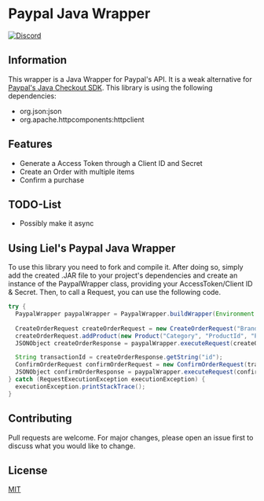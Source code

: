 # Paypal Java Wrapper

[![Discord](https://img.shields.io/discord/416652224505184276?color=%235865F2&label=Join%20My%20Discord)](https://discord.gg/NzgBrqR)

## Information
This wrapper is a Java Wrapper for Paypal's API.
It is a weak alternative for [Paypal's Java Checkout SDK](https://github.com/paypal/Checkout-Java-SDK).
This library is using the following dependencies:
* org.json:json
* org.apache.httpcomponents:httpclient

## Features
* Generate a Access Token through a Client ID and Secret
* Create an Order with multiple items
* Confirm a purchase

## TODO-List
* Possibly make it async

## Using Liel's Paypal Java Wrapper
To use this library you need to fork and compile it. After doing so, simply add the created .JAR file to your project's dependencies and
create an instance of the PaypalWrapper class, providing your AccessToken/Client ID & Secret.
Then, to call a Request, you can use the following code.
```java
try {
  PaypalWrapper paypalWrapper = PaypalWrapper.buildWrapper(Environment.SANDBOX, "Client ID", "Secret");
                
  CreateOrderRequest createOrderRequest = new CreateOrderRequest("Brand Name", "Return URL", "Cancel URL", "First", "Last", "Address 1", "Address 2", "City", "State", "Zip Code", "Country Code");
  createOrderRequest.addProduct(new Product("Category", "ProductId", "Product Name", "Product Description", "Product Price", (Double) <Product Tax Percentage>, (int) Quantity));
  JSONObject createOrderResponse = paypalWrapper.executeRequest(createOrderRequest);

  String transactionId = createOrderResponse.getString("id");
  ConfirmOrderRequest confirmOrderRequest = new ConfirmOrderRequest(transactionId);
  JSONObject confirmOrderResponse = paypalWrapper.executeRequest(confirmOrderRequest);
} catch (RequestExecutionException executionException) {
  executionException.printStackTrace();
}
```

## Contributing
Pull requests are welcome. For major changes, please open an issue first to discuss what you would like to change.

## License
[MIT](https://choosealicense.com/licenses/mit/)
